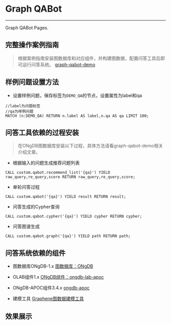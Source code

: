 # Graph QABot

---

Graph QABot Pages.

## 完整操作案例指南
>根据案例指南安装图数据库和对应组件，并构建图数据，配置问答工具后即可运行问答系统。
[graph-qabot-demo](https://github.com/ongdb-contrib/graph-qabot-demo)

## 样例问题设置方法
- 设置样例问题，保存标签为`DEMO_QA`的节点，设置属性为label和qa
```cypher
//label为问题标签
//qa为样例问题
MATCH (n:DEMO_QA) RETURN n.label AS label,n.qa AS qa LIMIT 100;
```

## 问答工具依赖的过程安装
>在ONgDB图数据库安装以下过程，具体方法请看graph-qabot-demo相关介绍文章。

- 根据输入的问题生成推荐问题列表
```cypher
CALL custom.qabot.recommend_list('{qa}') YIELD raw_query,re_query,score RETURN raw_query,re_query,score;
```

- 单轮问答过程
```cypher
CALL custom.qabot('{qa}') YIELD result RETURN result;
```

- 问答生成的Cypher查询
```cypher
CALL custom.qabot.cypher('{qa}') YIELD cypher RETURN cypher;
```

- 问答图谱生成
```cypher
CALL custom.qabot.graph('{qa}') YIELD path RETURN path;
```

## 问答系统依赖的组件
- 图数据库ONgDB-1.x
[图数据库：ONgDB](https://github.com/graphfoundation/ongdb)

- OLAB组件1.x
[ONgDB组件：ongdb-lab-apoc](https://github.com/ongdb-contrib/ongdb-lab-apoc)

- ONgDB-APOC组件3.4.x
[ongdb-apoc](https://github.com/graphfoundation/ongdb-apoc)

- 建模工具
[Graphene图数据建模工具](https://github.com/ongdb-contrib/graphene)

## 效果展示


